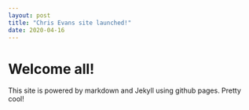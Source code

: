 ```yaml
---
layout: post
title: "Chris Evans site launched!"
date: 2020-04-16
---
```


# Welcome all!

This site is powered by markdown and Jekyll using github pages.  Pretty cool!
